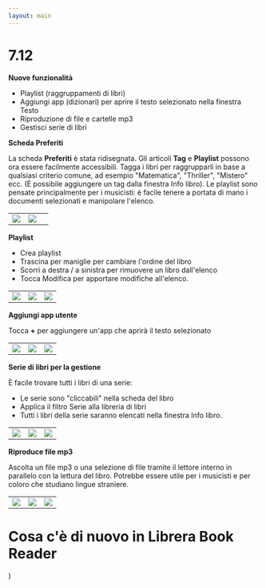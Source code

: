 ```yaml
---
layout: main
---
```


# 7.12

**Nuove funzionalità**

* Playlist (raggruppamenti di libri)
* Aggiungi app (dizionari) per aprire il testo selezionato nella finestra Testo
* Riproduzione di file e cartelle mp3
* Gestisci serie di libri

**Scheda Preferiti**

La scheda **Preferiti** è stata ridisegnata. Gli articoli **Tag** e **Playlist** possono ora essere facilmente accessibili.
Tagga i libri per raggrupparli in base a qualsiasi criterio comune, ad esempio &quot;Matematica&quot;, &quot;Thriller&quot;, &quot;Mistero&quot; ecc. (È possibile aggiungere un tag dalla finestra Info libro).
Le playlist sono pensate principalmente per i musicisti: è facile tenere a portata di mano i documenti selezionati e manipolare l'elenco.

||||
|-|-|-|
|![](1.png)|![](2.png)||

**Playlist**

* Crea playlist
* Trascina per maniglie per cambiare l'ordine del libro
* Scorri a destra / a sinistra per rimuovere un libro dall'elenco
* Tocca Modifica per apportare modifiche all'elenco.

||||
|-|-|-|
|![](4.png)|![](5.png)|![](6.png)|

**Aggiungi app utente**

Tocca **+** per aggiungere un'app che aprirà il testo selezionato

||||
|-|-|-|
|![](7.png)|![](8.png)|![](9.png)|

**Serie di libri per la gestione**

È facile trovare tutti i libri di una serie:

* Le serie sono &quot;cliccabili&quot; nella scheda del libro
* Applica il filtro Serie alla libreria di libri
* Tutti i libri della serie saranno elencati nella finestra Info libro.

||||
|-|-|-|
|![](10.png)|![](11.png)|![](12.png)|

**Riproduce file mp3**

Ascolta un file mp3 o una selezione di file tramite il lettore interno in parallelo con la lettura del libro.
Potrebbe essere utile per i musicisti e per coloro che studiano lingue straniere.

||||
|-|-|-|
|![](13.png)|![](14.png)|![](15.png)|

# Cosa c'è di nuovo in Librera Book Reader

)
